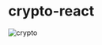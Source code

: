 # crypto-react
![crypto](https://user-images.githubusercontent.com/77146598/229448359-8527ff06-ec97-4e62-b7af-bf417f48a30a.png)
